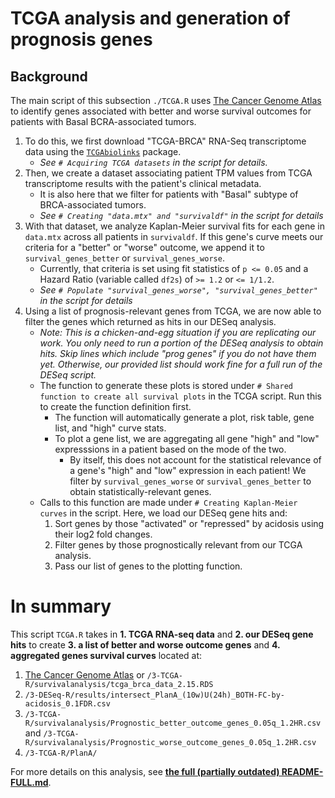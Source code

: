 # TCGA analysis and generation of prognosis genes
## Background
The main script of this subsection `./TCGA.R` uses [The Cancer Genome Atlas](https://www.cancer.gov/ccg/research/genome-sequencing/tcga) to identify genes associated with better and worse survival outcomes for patients with Basal BCRA-associated tumors.
1. To do this, we first download "TCGA-BRCA" RNA-Seq transcriptome data using the [`TCGAbiolinks`](https://bioconductor.org/packages/release/bioc/html/TCGAbiolinks.html) package.
    - _See `# Acquiring TCGA datasets` in the script for details._
2. Then, we create a dataset associating patient TPM values from TCGA transcriptome results with the patient's clinical metadata.
    - It is also here that we filter for patients with "Basal" subtype of BRCA-associated tumors.
    - _See `# Creating "data.mtx" and "survivaldf"` in the script for details_
3. With that dataset, we analyze Kaplan-Meier survival fits for each gene in `data.mtx` across all patients in `survivaldf`. If this gene's curve meets our criteria for a "better" or "worse" outcome, we append it to `survival_genes_better` or `survival_genes_worse`.
    - Currently, that criteria is set using fit statistics of `p <= 0.05` and a Hazard Ratio (variable called `df2s`) of `>= 1.2` or `<= 1/1.2`.
    - _See `# Populate "survival_genes_worse", "survival_genes_better"` in the script for details_
4. Using a list of prognosis-relevant genes from TCGA, we are now able to filter the genes which returned as hits in our DESeq analysis.
    - _Note: This is a chicken-and-egg situation if you are replicating our work. You only need to run a portion of the DESeq analysis to obtain hits. Skip lines which include "prog genes" if you do not have them yet. Otherwise, our provided list should work fine for a full run of the DESeq script._
    - The function to generate these plots is stored under `# Shared function to create all survival plots` in the TCGA script. Run this to create the function definition first.
        - The function will automatically generate a plot, risk table, gene list, and "high" curve stats.
        - To plot a gene list, we are aggregating all gene "high" and "low" expresssions in a patient based on the mode of the two.
            - By itself, this does not account for the statistical relevance of a gene's "high" and "low" expression in each patient! We filter by `survival_genes_worse` or `survival_genes_better` to obtain statistically-relevant genes.
    - Calls to this function are made under `# Creating Kaplan-Meier curves` in the script. Here, we load our DESeq gene hits and:
        1. Sort genes by those "activated" or "repressed" by acidosis using their log2 fold changes.
        2. Filter genes by those prognostically relevant from our TCGA analysis.
        3. Pass our list of genes to the plotting function.
# In summary
This script `TCGA.R` takes in **1. TCGA RNA-seq data** and **2. our DESeq gene hits** to create **3. a list of better and worse outcome genes** and **4. aggregated genes survival curves** located at:

1. [The Cancer Genome Atlas](https://www.cancer.gov/ccg/research/genome-sequencing/tcga) or `/3-TCGA-R/survivalanalysis/tcga_brca_data_2.15.RDS`
2. `/3-DESeq-R/results/intersect_PlanA_(10w)U(24h)_BOTH-FC-by-acidosis_0.1FDR.csv`
3. `/3-TCGA-R/survivalanalysis/Prognostic_better_outcome_genes_0.05q_1.2HR.csv` and `/3-TCGA-R/survivalanalysis/Prognostic_worse_outcome_genes_0.05q_1.2HR.csv`
4. `/3-TCGA-R/PlanA/`

For more details on this analysis, see [**the full (partially outdated) README-FULL.md**](README-FULL.md).